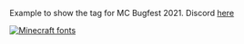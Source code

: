 Example to show the tag for MC Bugfest 2021. Discord [here](https://discord.gg/wsUG3pVyY7)

[![Minecraft fonts](https://see.fontimg.com/api/renderfont4/VGORe/eyJyIjoiZnMiLCJoIjo2NSwidyI6MTAwMCwiZnMiOjY1LCJmZ2MiOiIjMDAwMDAwIiwiYmdjIjoiI0ZGRkZGRiIsInQiOjF9/QlVHIEZFU1QgMjAyMQ/minecraft-ten.png)](https://www.fontspace.com/category/minecraft)
